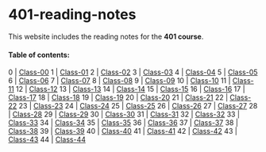 # 401-reading-notes

This website includes the reading notes for the **401 course**.

#### Table of contents:

0 | [Class-00](https://diana96alazzam-401-advanced-javascript.github.io/401-reading-notes/class-00)
1 | [Class-01](https://diana96alazzam-401-advanced-javascript.github.io/401-reading-notes/class-01)
2 | [Class-02](https://diana96alazzam-401-advanced-javascript.github.io/401-reading-notes/class-02)
3 | [Class-03](https://diana96alazzam-401-advanced-javascript.github.io/401-reading-notes/class-03)
4 | [Class-04](https://diana96alazzam-401-advanced-javascript.github.io/401-reading-notes/class-04)
5 | [Class-05](https://diana96alazzam-401-advanced-javascript.github.io/401-reading-notes/class-05)
6 | [Class-06](https://diana96alazzam-401-advanced-javascript.github.io/401-reading-notes/class-06)
7 | [Class-07](https://diana96alazzam-401-advanced-javascript.github.io/401-reading-notes/class-07)
8 | [Class-08](https://diana96alazzam-401-advanced-javascript.github.io/401-reading-notes/class-08)
9 | [Class-09](https://diana96alazzam-401-advanced-javascript.github.io/401-reading-notes/class-09)
10 | [Class-10](https://diana96alazzam-401-advanced-javascript.github.io/401-reading-notes/class-10)
11 | [Class-11](https://diana96alazzam-401-advanced-javascript.github.io/401-reading-notes/class-11)
12 | [Class-12](https://diana96alazzam-401-advanced-javascript.github.io/401-reading-notes/class-12)
13 | [Class-13](https://diana96alazzam-401-advanced-javascript.github.io/401-reading-notes/class-13)
14 | [Class-14](https://diana96alazzam-401-advanced-javascript.github.io/401-reading-notes/class-14)
15 | [Class-15](https://diana96alazzam-401-advanced-javascript.github.io/401-reading-notes/class-15)
16 | [Class-16](https://diana96alazzam-401-advanced-javascript.github.io/401-reading-notes/class-16)
17 | [Class-17](https://diana96alazzam-401-advanced-javascript.github.io/401-reading-notes/class-17)
18 | [Class-18](https://diana96alazzam-401-advanced-javascript.github.io/401-reading-notes/class-18)
19 | [Class-19](https://diana96alazzam-401-advanced-javascript.github.io/401-reading-notes/class-19)
20 | [Class-20](https://diana96alazzam-401-advanced-javascript.github.io/401-reading-notes/class-20)
21 | [Class-21](https://diana96alazzam-401-advanced-javascript.github.io/401-reading-notes/class-21)
22 | [Class-22](https://diana96alazzam-401-advanced-javascript.github.io/401-reading-notes/class-22)
23 | [Class-23](https://diana96alazzam-401-advanced-javascript.github.io/401-reading-notes/class-23)
24 | [Class-24](https://diana96alazzam-401-advanced-javascript.github.io/401-reading-notes/class-24)
25 | [Class-25](https://diana96alazzam-401-advanced-javascript.github.io/401-reading-notes/class-25)
26 | [Class-26](https://diana96alazzam-401-advanced-javascript.github.io/401-reading-notes/class-26)
27 | [Class-27](https://diana96alazzam-401-advanced-javascript.github.io/401-reading-notes/class-27)
28 | [Class-28](https://diana96alazzam-401-advanced-javascript.github.io/401-reading-notes/class-28)
29 | [Class-29](https://diana96alazzam-401-advanced-javascript.github.io/401-reading-notes/class-29)
30 | [Class-30](https://diana96alazzam-401-advanced-javascript.github.io/401-reading-notes/class-30)
31 | [Class-31](https://diana96alazzam-401-advanced-javascript.github.io/401-reading-notes/class-31)
32 | [Class-32](https://diana96alazzam-401-advanced-javascript.github.io/401-reading-notes/class-32)
33 | [Class-33](https://diana96alazzam-401-advanced-javascript.github.io/401-reading-notes/class-33)
34 | [Class-34](https://diana96alazzam-401-advanced-javascript.github.io/401-reading-notes/class-34)
35 | [Class-35](https://diana96alazzam-401-advanced-javascript.github.io/401-reading-notes/class-35)
36 | [Class-36](https://diana96alazzam-401-advanced-javascript.github.io/401-reading-notes/class-36)
37 | [Class-37](https://diana96alazzam-401-advanced-javascript.github.io/401-reading-notes/class-37)
38 | [Class-38](https://diana96alazzam-401-advanced-javascript.github.io/401-reading-notes/class-38)
39 | [Class-39](https://diana96alazzam-401-advanced-javascript.github.io/401-reading-notes/class-39)
40 | [Class-40](https://diana96alazzam-401-advanced-javascript.github.io/401-reading-notes/class-40)
41 | [Class-41](https://diana96alazzam-401-advanced-javascript.github.io/401-reading-notes/class-41)
42 | [Class-42](https://diana96alazzam-401-advanced-javascript.github.io/401-reading-notes/class-42)
43 | [Class-43](https://diana96alazzam-401-advanced-javascript.github.io/401-reading-notes/class-43)
44 | [Class-44](https://diana96alazzam-401-advanced-javascript.github.io/401-reading-notes/class-44)
